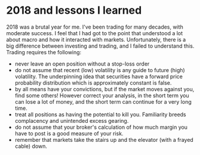 # 2018 and lessons I learned

2018 was a brutal year for me. I've been trading for many decades, with moderate success. I feel that I had got to the point that understood a lot about macro and how it interacted with markets. Unfortunately, there is a big difference between investing and trading, and I failed to understand this. Trading requires the following:

* never leave an open position without a stop-loss order
* do not assume that recent \(low\) volatility is any guide to future \(high\) volatility. The underpinning idea that securities have a forward price probability distribution which is approximately constant is false.
* by all means have your convictions, but if the market moves against you, find some others! However correct your analysis, in the short term you can lose a lot of money, and the short term can continue for a very long time.
* treat all positions as having the potential to kill you. Familiarity breeds complacency and unintended excess gearing.
* do not assume that your broker's calculation of how much margin you have to post is a good measure of your risk.
* remember that markets take the stairs up and the elevator \(with a frayed cable\) down.

